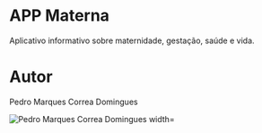 # APP Materna

Aplicativo informativo sobre maternidade, gestação, saúde e vida.

# Autor

Pedro Marques Correa Domingues

<div align="left">
<img src="https://github.com/pedromcd/appMaterna/assets/134101420/f1279528-8617-473e-b19f-72784f9940e7" alt="Pedro Marques Correa Domingues width="350px"/>
</div>
